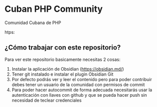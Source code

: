 # Cuban PHP Community
Comunidad Cubana de PHP

htps:
## ¿Cómo trabajar con este repositorio?

Para ver este repositorio basicamente necesitas 2 cosas:
1. Instalar la aplicación de Obsidian (https://obsidian.md/)
2. Tener git instalado e instalar el plugin Obsidian Git
3. Por defecto podrás ver y leer el contenido pero para poder contribuir debes tener un usuario de la comunidad con permisos de commit
4. Para poder hacer autocommit de forma adecuada necesitarás usar la autenticación con llaves con github y que se pueda hacer push sin necesidad de teclear credenciales





